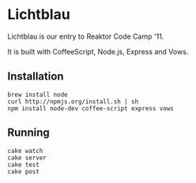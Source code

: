 # Lichtblau

Lichtblau is our entry to Reaktor Code Camp '11.

It is built with CoffeeScript, Node.js, Express and Vows.

## Installation

    brew install node
    curl http://npmjs.org/install.sh | sh
    npm install node-dev coffee-script express vows

## Running

    cake watch
    cake server
    cake test
    cake post
